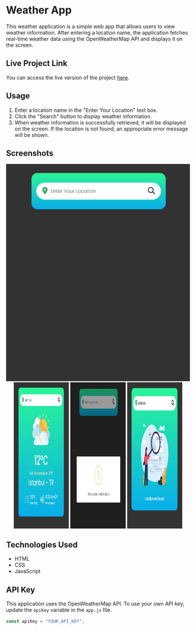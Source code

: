# Weather App

This weather application is a simple web app that allows users to view weather information. After entering a location name, the application fetches real-time weather data using the OpenWeatherMap API and displays it on the screen.

## Live Project Link

You can access the live version of the project [here](https://weather-app-furkan.vercel.app/).

## Usage

1. Enter a location name in the "Enter Your Location" text box.
2. Click the "Search" button to display weather information.
3. When weather information is successfully retrieved, it will be displayed on the screen. If the location is not found, an appropriate error message will be shown.

## Screenshots

<div align="center">
  <img src="https://github.com/furkan-dogu/Weather-App/blob/main/assets/weather-app.gif" />
</div>


<div align="center">
  <img src="https://github.com/furkan-dogu/Weather-App/blob/main/assets/Screenshot_1.jpg"  width="30%" height="400" />
  <img src="https://github.com/furkan-dogu/Weather-App/blob/main/assets/Screenshot_2.jpg"  width="30%" height="400" />
  <img src="https://github.com/furkan-dogu/Weather-App/blob/main/assets/Screenshot_3.jpg"  width="30%" height="400" />
</div>





## Technologies Used

- HTML
- CSS
- JavaScript

## API Key

This application uses the OpenWeatherMap API. To use your own API key, update the `apiKey` variable in the `app.js` file.

```javascript
const apiKey = "YOUR_API_KEY";
